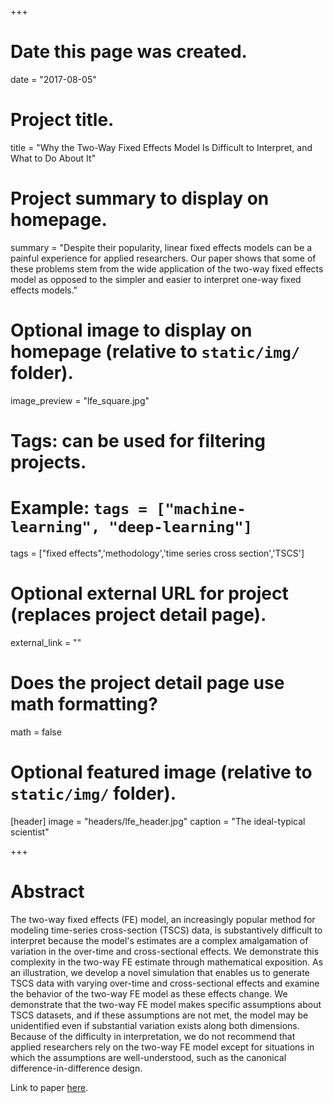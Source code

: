 +++
# Date this page was created.
date = "2017-08-05"

# Project title.
title = "Why the Two-Way Fixed Effects Model Is Difficult to Interpret, and What to Do About It"

# Project summary to display on homepage.
summary = "Despite their popularity, linear fixed effects models can be a painful experience for applied researchers. Our paper shows that some of these problems stem from the wide application of the two-way fixed effects model as opposed to the simpler and easier to interpret one-way fixed effects models."

# Optional image to display on homepage (relative to `static/img/` folder).
image_preview = "lfe_square.jpg"

# Tags: can be used for filtering projects.
# Example: `tags = ["machine-learning", "deep-learning"]`
tags = ["fixed effects",'methodology','time series cross section','TSCS']

# Optional external URL for project (replaces project detail page).
external_link = ""

# Does the project detail page use math formatting?
math = false

# Optional featured image (relative to `static/img/` folder).
[header]
image = "headers/lfe_header.jpg"
caption = "The ideal-typical scientist"

+++

# Abstract

The two-way fixed effects (FE) model, an increasingly popular method for modeling time-series cross-section (TSCS) data, is substantively difficult to interpret because the model's estimates are a complex amalgamation of variation in the over-time and cross-sectional effects. We demonstrate this complexity in the two-way FE estimate through mathematical exposition. As an illustration, we develop a novel simulation that enables us to generate TSCS data with varying over-time and cross-sectional effects and examine the behavior of the two-way FE model as these effects change. We demonstrate that the two-way FE model makes specific assumptions about TSCS datasets, and if these assumptions are not met, the model may be unidentified even if substantial variation exists along both dimensions. Because of the difficulty in interpretation, we do not recommend that applied researchers rely on the two-way FE model except for situations in which the assumptions are well-understood, such as the canonical difference-in-difference design.

Link to paper [here](https://papers.ssrn.com/sol3/papers.cfm?abstract_id=3062619).
